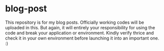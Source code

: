 # blog-post
This repository is for my blog posts. Officially working codes will be uploaded in this. But again, it will entirely your responsibility for using the code and break your application or environment. Kindly verify thrice and check it in your own environment before launching it into an important one. :)
